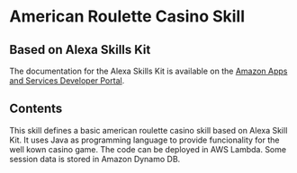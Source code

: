 # American Roulette Casino Skill

## Based on Alexa Skills Kit
The documentation for the Alexa Skills Kit is available on the [Amazon Apps and Services Developer Portal](https://developer.amazon.com/appsandservices/solutions/alexa/alexa-skills-kit/).

## Contents
This skill defines a basic american roulette casino skill based on Alexa Skill Kit. It uses Java as programming language to provide funcionality for the well kown casino game. The code can be deployed in AWS Lambda. Some session data is stored in Amazon Dynamo DB.
